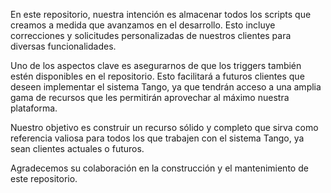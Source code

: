 En este repositorio, nuestra intención es almacenar todos los scripts que creamos a medida que avanzamos en el desarrollo. Esto incluye correcciones y solicitudes personalizadas de nuestros clientes para diversas funcionalidades.

Uno de los aspectos clave es asegurarnos de que los triggers también estén disponibles en el repositorio. Esto facilitará a futuros clientes que deseen implementar el sistema Tango, ya que tendrán acceso a una amplia gama de recursos que les permitirán aprovechar al máximo nuestra plataforma.

Nuestro objetivo es construir un recurso sólido y completo que sirva como referencia valiosa para todos los que trabajen con el sistema Tango, ya sean clientes actuales o futuros.

Agradecemos su colaboración en la construcción y el mantenimiento de este repositorio.
